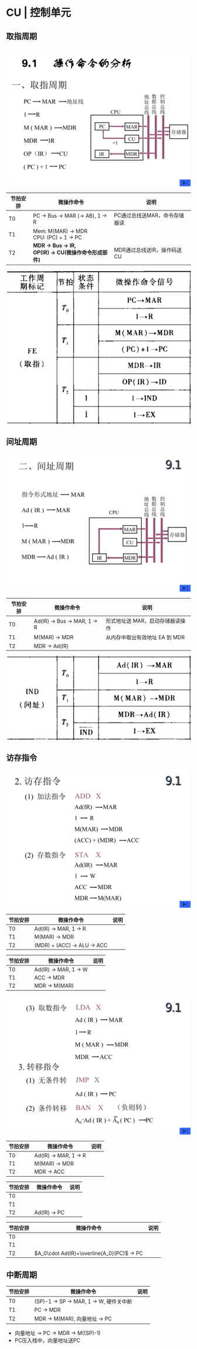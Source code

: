 
# CU | 控制单元

## 取指周期

![](assets/IF.png)

| 节拍安排 | 微操作命令                                            | 说明                |
| ---- | ------------------------------------------------ | ----------------- |
| T0   | PC -> Bus -> MAR (-> AB), 1 -> R                 | PC通过总线送MAR，命令存储器读 |
| T1   | Mem: M(MAR) -> MDR<br>CPU: (PC) + 1 -> PC        |                   |
| T2   | **MDR -> Bus -> IR,<br>OP(IR) -> CU(微操作命令形成部件)** | MDR通过总线送IR，操作码送CU |

![](assets/Pasted%20image%2020250608165114.png)

## 间址周期
![](assets/ID.png)

| 节拍安排 | 微操作命令                     | 说明                  |
| ---- | ------------------------- | ------------------- |
| T0   | Ad(IR) → Bus → MAR, 1 → R | 形式地址送 MAR，启动存储器读操作  |
| T1   | M(MAR) → MDR              | 从内存中取出有效地址 EA 到 MDR |
| T2   | MDR → Ad(IR)              |                     |

![](assets/Pasted%20image%2020250608165213.png)

## 访存指令

![](assets/ADD-STA.png)

| 节拍安排 | 微操作命令                       | 说明  |
| ---- | --------------------------- | --- |
| T0   | Ad(IR) -> MAR, 1 -> R       |     |
| T1   | M(MAR) -> MDR               |     |
| T2   | (MDR) + (ACC) -> ALU -> ACC |     |

| 节拍安排 | 微操作命令                 | 说明  |
| ---- | --------------------- | --- |
| T0   | Ad(IR) -> MAR, 1 -> W |     |
| T1   | ACC -> MDR            |     |
| T2   | MDR -> M(MAR)         |     |

![](assets/LDA-JMP-BAN.png)

| 节拍安排 | 微操作命令                 | 说明  |
| ---- | --------------------- | --- |
| T0   | Ad(IR) -> MAR, 1 -> R |     |
| T1   | M(MAR) -> MDR         |     |
| T2   | MDR -> ACC            |     |

| 节拍安排 | 微操作命令        | 说明  |
| ---- | ------------ | --- |
| T0   |              |     |
| T1   |              |     |
| T2   | Ad(IR) -> PC |     |

| 节拍安排 | 微操作命令                                      | 说明  |
| ---- | ------------------------------------------ | --- |
| T0   |                                            |     |
| T1   |                                            |     |
| T2   | $A_0\cdot Ad(IR)+\overline{A_0}(PC)$ -> PC |     |

## 中断周期

| 节拍安排 | 微操作命令                              | 说明  |
| ---- | ---------------------------------- | --- |
| T0   | (SP)-1 -> SP -> MAR, 1 -> W, 硬件关中断 |     |
| T1   | PC -> MDR                          |     |
| T2   | MDR -> M(MAR), 向量地址 -> PC          |     |

- 向量地址 -> PC -> MDR -> M((SP)-1)
- PC压入栈中，向量地址送PC
